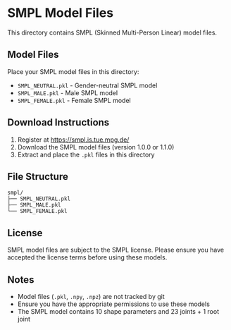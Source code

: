 # SMPL Model Files

This directory contains SMPL (Skinned Multi-Person Linear) model files.

## Model Files

Place your SMPL model files in this directory:
- `SMPL_NEUTRAL.pkl` - Gender-neutral SMPL model
- `SMPL_MALE.pkl` - Male SMPL model  
- `SMPL_FEMALE.pkl` - Female SMPL model

## Download Instructions

1. Register at https://smpl.is.tue.mpg.de/
2. Download the SMPL model files (version 1.0.0 or 1.1.0)
3. Extract and place the `.pkl` files in this directory

## File Structure

```
smpl/
├── SMPL_NEUTRAL.pkl
├── SMPL_MALE.pkl
└── SMPL_FEMALE.pkl
```

## License

SMPL model files are subject to the SMPL license. Please ensure you have accepted the license terms before using these models.

## Notes

- Model files (`.pkl`, `.npy`, `.npz`) are not tracked by git
- Ensure you have the appropriate permissions to use these models
- The SMPL model contains 10 shape parameters and 23 joints + 1 root joint